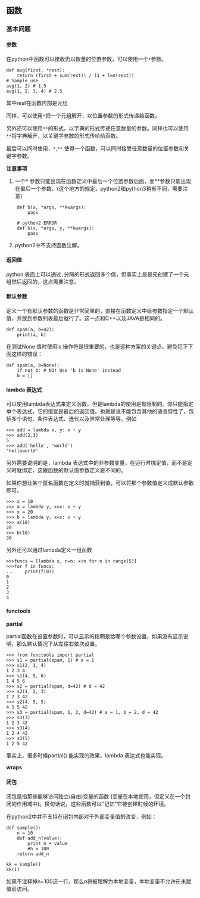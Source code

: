 ## 函数

### 基本问题

#### 参数

在python中函数可以接收仍以数量的位置参数，可以使用一个`*`参数。

```
def avg(first, *rest):
    return (first + sum(rest)) / (1 + len(rest))
# Sample use
avg(1, 2) # 1.5
avg(1, 2, 3, 4) # 2.5

```
其中rest在函数内部是元组

同样，可以使用`*`把一个元组解开，以位置参数的形式传递给函数。

另外还可以使用`**`的形式，以字典的形式传递任意数量的参数。同样也可以使用`**`将字典解开，以关键字参数的形式传给给函数。

最后可以同时使用，`*`,`**` 使得一个函数，可以同时接受任意数量的位置参数和关键字参数。

**注意事项**

1. 一个* 参数只能出现在函数定义中最后一个位置参数后面，而**参数只能出现在最后一个参数。(这个地方的规定，python2和python3稍有不同，需要注意)
```
    def b(x, *args, **kwargs):
        pass

    # python2 ERROR
    def b(x, *args, y, **kwargs):
        pass
```
2. python2中不支持函数注解。

#### 返回值

python 表面上可以通过`,`分隔的形式返回多个值，但事实上是是先创建了一个元组然后返回的，这点需要注意。

#### 默认参数

定义一个有默认参数的函数是非常简单的，直接在函数定义中给参数指定一个默认值，并放到参数列表最后就行了。这一点和C++以及JAVA是相同的。

```
def spam(a, b=42):
    print(a, b)
```

在测试None 值时使用is 操作符是很重要的，也是这种方案的关键点。避免犯下下面这样的错误：
```
def spam(a, b=None):
    if not b: # NO! Use 'b is None' instead
    b = []
```

#### lambda 表达式

可以使用lambda表达式来定义函数。但是lambda的使用是有限制的。你只能指定单个表达式，它的值就是最后的返回值。也就是说不能包含其他的语言特性了，包括多个语句、条件表达式、迭代以及异常处理等等。例如

```
>>> add = lambda x, y: x + y
>>> add(2,3)
5
>>> add('hello', 'world')
'helloworld'
```

另外需要说明的是，lambda 表达式中的非参数变量，在运行时绑定值，而不是定义时就绑定，这跟函数的默认值参数定义是不同的。

如果你想让某个匿名函数在定义时就捕获到值，可以将那个参数值定义成默认参数即可。

```
>>> x = 10
>>> a = lambda y, x=x: x + y
>>> x = 20
>>> b = lambda y, x=x: x + y
>>> a(10)
20
>>> b(10)
30
```

另外还可以通过lambda定义一组函数

```
>>>funcs = [lambda x, n=n: x+n for n in range(5)]
>>>for f in funcs:
...    print(f(0))
0
1
2
3
4
```

#### functools

**partial**

partial函数在设置参数时，可以显示的指明是给哪个参数设置，如果没有显示说明，那么默认情况下从左往右依次设置。

```
>>> from functools import partial
>>> s1 = partial(spam, 1) # a = 1
>>> s1(2, 3, 4)
1 2 3 4
>>> s1(4, 5, 6)
1 4 5 6
>>> s2 = partial(spam, d=42) # d = 42
>>> s2(1, 2, 3)
1 2 3 42
>>> s2(4, 5, 5)
4 5 5 42
>>> s3 = partial(spam, 1, 2, d=42) # a = 1, b = 2, d = 42
>>> s3(3)
1 2 3 42
>>> s3(4)
1 2 4 42
>>> s3(5)
1 2 5 42
```

事实上，很多时候partial() 能实现的效果，lambda 表达式也能实现。

**wraps**

#### 闭包

闭包是指那些能够访问独立(自由)变量的函数 (变量在本地使用，但定义在一个封闭的作用域中)。换句话说，这些函数可以“记忆”它被创建时候的环境。

在python2中并不支持在闭包内部对于外部变量值的改变，例如：

```
def sample():
    n = 10
    def add_n(value):
        print n + value
        #n = 100 
    return add_n

kk = sample()
kk(1)
```
如果不注释掉n=100这一行，那么n将被理解为本地变量，本地变量不允许在未赋值前访问。
